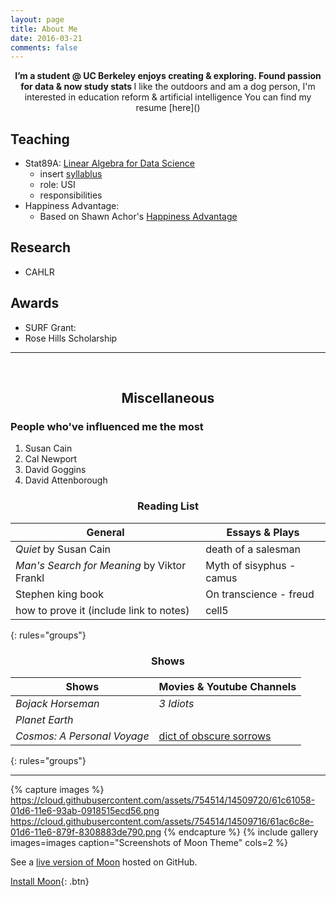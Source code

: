 ```yaml
---
layout: page
title: About Me
date: 2016-03-21
comments: false
---
```

    
<center><b> I’m a student @ UC Berkeley enjoys creating & exploring.  Found passion for data & now study stats  </b>
I like the outdoors and am a dog person, I'm interested in education reform & artificial intelligence
 You can find my resume [here]()
 </center>


## Teaching
* Stat89A: [Linear Algebra for Data Science](https://www.stat.berkeley.edu/~mmahoney/s18-lads/)
	- insert [syllablus]()
	- role: USI
	- responsibilities
* Happiness Advantage: 
	- Based on Shawn Achor's [Happiness Advantage]()

## Research
* CAHLR

## Awards
* SURF Grant: <a href=http://surf.berkeley.edu/surf-fellows/detail/3789> </a>
* Rose Hills Scholarship

--- 
<br>

<center> <h2> Miscellaneous </h2> </center>

### People who've influenced me the most

1. Susan Cain
1. Cal Newport
1. David Goggins
1. David Attenborough

<center> <h3> Reading List </h3> </center>


| General 							| Essays & Plays 
|--------							|------- 
| _Quiet_ by Susan Cain   			| death of a salesman   
|  _Man's Search for Meaning_ by Viktor Frankl | Myth of sisyphus - camus   |
| Stephen king book   				| On transcience - freud    | 
| how to prove it (include link to notes)   | cell5   
{: rules="groups"}

<center> <h3> Shows </h3> </center>

| Shows 						| Movies & Youtube Channels |
|--------					    |-------        |
| _Bojack Horseman_      		| _3 Idiots_   |
|  _Planet Earth_				|               |
| _Cosmos: A Personal Voyage_ 	| [dict of obscure sorrows]()  | 
{: rules="groups"}

--- 

{% capture images %}
    https://cloud.githubusercontent.com/assets/754514/14509720/61c61058-01d6-11e6-93ab-0918515ecd56.png
    https://cloud.githubusercontent.com/assets/754514/14509716/61ac6c8e-01d6-11e6-879f-8308883de790.png
{% endcapture %}
{% include gallery images=images caption="Screenshots of Moon Theme" cols=2 %}

See a [live version of Moon](http://taylantatli.github.io/Moon) hosted on GitHub.


      
[Install Moon](https://github.com/TaylanTatli/Moon){: .btn}
